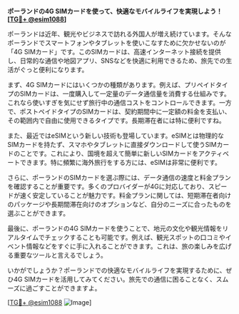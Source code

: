**ポーランドの4G SIMカードを使って、快適なモバイルライフを実現しよう！[[TG💪+ @esim1088](https://t.me/s/esim1088)]**

ポーランドは近年、観光やビジネスで訪れる外国人が増え続けています。そんなポーランドでスマートフォンやタブレットを使いこなすために欠かせないのが「4G SIMカード」です。このSIMカードは、高速インターネット接続を提供し、日常的な通信や地図アプリ、SNSなどを快適に利用できるため、旅先での生活がぐっと便利になります。

まず、4G SIMカードにはいくつかの種類があります。例えば、プリペイドタイプのSIMカードは、一度購入して一定量のデータ通信量を消費する仕組みです。これなら使いすぎを気にせず旅行中の通信コストをコントロールできます。一方で、ポストペイドタイプのSIMカードは、契約期間中に一定額の料金を支払い、その範囲内で自由に使用できるタイプです。長期滞在者には特に便利ですね。

また、最近ではeSIMという新しい技術も登場しています。eSIMとは物理的なSIMカードを持たず、スマホやタブレットに直接ダウンロードして使うSIMカードのことです。これにより、国境を超えて簡単に新しいSIMカードをアクティベートできます。特に頻繁に海外旅行をする方には、eSIMは非常に便利です。

さらに、ポーランドのSIMカードを選ぶ際には、データ通信の速度と料金プランを確認することが重要です。多くのプロバイダーが4Gに対応しており、スピードが速く安定していることが魅力です。料金プランに関しては、短期滞在者向けのパッケージや長期間滞在向けのオプションなど、自分のニーズに合ったものを選ぶことができます。

最後に、ポーランドの4G SIMカードを使うことで、地元の文化や観光情報をリアルタイムでチェックすることも可能です。例えば、観光スポットの口コミやイベント情報などをすぐに手に入れることができます。これは、旅の楽しみを広げる重要なツールと言えるでしょう。

いかがでしょうか？ポーランドでの快適なモバイルライフを実現するために、ぜひ4G SIMカードを活用してみてください。旅先での通信に困ることなく、スムーズに過ごすことができますよ。

[[TG💪+ @esim1088](https://t.me/s/esim1088) ![Image](https://i.postimg.cc/Y0z9fWf4/image.png)]